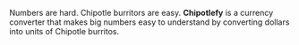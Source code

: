 Numbers are hard. Chipotle burritors are easy. **Chipotlefy** is a currency converter that makes big numbers easy to understand by converting dollars into units of Chipotle burritos.